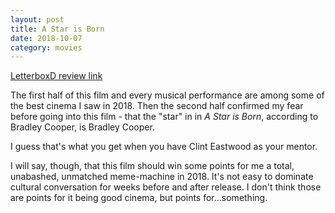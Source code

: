 ```yaml
---
layout: post
title: A Star is Born
date: 2018-10-07
category: movies
---
```

 
[LetterboxD review link](https://letterboxd.com/samarthbhaskar/film/a-star-is-born-2018/)

The first half of this film and every musical performance are among some of the best cinema I saw in 2018. Then the second half confirmed my fear before going into this film - that the "star" in in <em>A Star is Born</em>, according to Bradley Cooper, is Bradley Cooper.

I guess that's what you get when you have Clint Eastwood as your mentor. 

I will say, though, that this film should win some points for me a total, unabashed, unmatched meme-machine in 2018. It's not easy to dominate cultural conversation for weeks before and after release. I don't think those are points for it being good cinema, but points for...something.